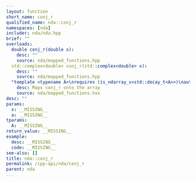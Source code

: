 ```yaml
---
layout: function
short_name: conj_r
qualified_name: nda::conj_r
namespaces: [nda]
includer: nda/nda.hpp
brief: ""
overloads:
  double conj_r(double x):
    desc: ""
    source: nda/mapped_functions.hpp
  std::complex<double> conj_r(std::complex<double> x):
    desc: ""
    source: nda/mapped_functions.hpp
  "template <typename A>\nrequires (is_ndarray_v<std::decay_t<A>>)\nauto conj_r(A && a)":
    desc: Maps conj_r onto the array
    source: nda/mapped_functions.hxx
desc: ""
params:
  x: __MISSING__
  a: __MISSING__
tparams:
  A: __MISSING__
return_value: __MISSING__
example:
  desc: __MISSING__
  code: __MISSING__
see-also: []
title: nda::conj_r
permalink: /cpp-api/nda/conj_r
parent: nda
...
```


